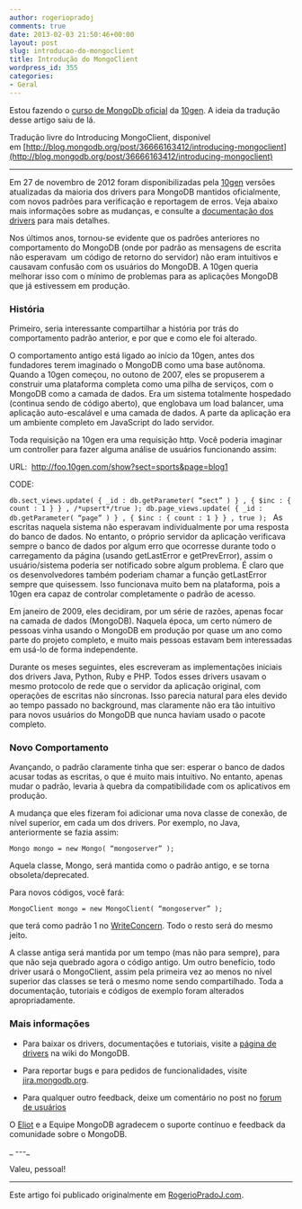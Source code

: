 ```yaml
---
author: rogeriopradoj
comments: true
date: 2013-02-03 21:50:46+00:00
layout: post
slug: introducao-do-mongoclient
title: Introdução do MongoClient
wordpress_id: 355
categories:
- Geral
---
```


Estou fazendo o [curso de MongoDb oficial](https://education.10gen.com/courses/10gen/M101P/2013_Spring/about) da [10gen](http://www.10gen.com/). A ideia da tradução desse artigo saiu de lá.

Tradução livre do Introducing MongoClient, disponível em [http://blog.mongodb.org/post/36666163412/introducing-mongoclient](http://blog.mongodb.org/post/36666163412/introducing-mongoclient)

---

Em 27 de novembro de 2012 foram disponibilizadas pela [10gen](http://www.10gen.com/) versões atualizadas da maioria dos drivers para MongoDB mantidos oficialmente, com novos padrões para verificação e reportagem de erros. Veja abaixo mais informações sobre as mudanças, e consulte a [documentação dos drivers](http://www.mongodb.org/display/DOCS/Drivers) para mais detalhes.

Nos últimos anos, tornou-se evidente que os padrões anteriores no comportamento do MongoDB (onde por padrão as mensagens de escrita não esperavam  um código de retorno do servidor) não eram intuitivos e causavam confusão com os usuários do MongoDB. A 10gen queria melhorar isso com o mínimo de problemas para as aplicações MongoDB que já estivessem em produção.


### História


Primeiro, seria interessante compartilhar a história por trás do comportamento padrão anterior, e por que e como ele foi alterado.

O comportamento antigo está ligado ao início da 10gen, antes dos fundadores terem imaginado o MongoDB como uma base autônoma. Quando a 10gen começou, no outono de 2007, eles se propuserem a construir uma plataforma completa como uma pilha de serviços, com o MongoDB como a camada de dados. Era um sistema totalmente hospedado (continua sendo de código aberto), que englobava um load balancer, uma aplicação auto-escalável e uma camada de dados. A parte da aplicação era um ambiente completo em JavaScript do lado servidor.

Toda requisição na 10gen era uma requisição http. Você poderia imaginar um controller para fazer alguma análise de usuários funcionando assim:

URL:  http://foo.10gen.com/show?sect=sports&page=blog1

CODE:

`db.sect_views.update(
{ _id : db.getParameter( “sect” ) } ,
{ $inc : { count : 1 } } , /*upsert*/true );
db.page_views.update(
{ _id : db.getParameter( “page” ) } ,
{ $inc : { count : 1 } } , true );
`
As escritas naquela sistema não esperavam individualmente por uma resposta do banco de dados. No entanto, o próprio servidor da aplicação verificava sempre o banco de dados por algum erro que ocorresse durante todo o carregamento da página (usando getLastError e getPrevError), assim o usuário/sistema poderia ser notificado sobre algum problema. É claro que os desenvolvedores também poderiam chamar a função getLastError sempre que quisessem. Isso funcionava muito bem na plataforma, pois a 10gen era capaz de controlar completamente o padrão de acesso.

Em janeiro de 2009, eles decidiram, por um série de razões, apenas focar na camada de dados (MongoDB). Naquela época, um certo número de pessoas vinha usando o MongoDB em produção por quase um ano como parte do projeto completo, e muito mais pessoas estavam bem interessadas em usá-lo de forma independente.

Durante os meses seguintes, eles escreveram as implementações iniciais dos drivers Java, Python, Ruby e PHP. Todos esses drivers usavam o mesmo protocolo de rede que o servidor da aplicação original, com operações de escritas não síncronas. Isso parecia natural para eles devido ao tempo passado no background, mas claramente não era tão intuitivo para novos usuários do MongoDB que nunca haviam usado o pacote completo.


### Novo Comportamento


Avançando, o padrão claramente tinha que ser: esperar o banco de dados acusar todas as escritas, o que é muito mais intuitivo. No entanto, apenas mudar o padrão, levaria à quebra da compatibilidade com os aplicativos em produção.

A mudança que eles fizeram foi adicionar uma nova classe de conexão, de nível superior, em cada um dos drivers. Por exemplo, no Java, anteriormente se fazia assim:

`Mongo mongo = new Mongo( “mongoserver” );`

Aquela classe, Mongo, será mantida como o padrão antigo, e se torna obsoleta/deprecated.

Para novos códigos, você fará:

`MongoClient mongo = new MongoClient( “mongoserver” );`

que terá como padrão 1 no [WriteConcern](http://api.mongodb.org/java/current/com/mongodb/WriteConcern.html). Todo o resto será do mesmo jeito.

A classe antiga será mantida por um tempo (mas não para sempre), para que não seja quebrado agora o código antigo. Um outro benefício, todo driver usará o MongoClient, assim pela primeira vez ao menos no nível superior das classes se terá o mesmo nome sendo compartilhado. Toda a documentação, tutoriais e códigos de exemplo foram alterados apropriadamente.


### Mais informações





	
  * Para baixar os drivers, documentações e tutoriais, visite a [página de drivers](http://www.mongodb.org/display/DOCS/Drivers) na wiki do MongoDB.

	
  * Para reportar bugs e para pedidos de funcionalidades, visite [jira.mongodb.org](https://jira.mongodb.org/).

	
  * Para qualquer outro feedback, deixe um comentário no post no [forum de usuários](https://groups.google.com/group/mongodb-user)


O [Eliot](https://twitter.com/eliothorowitz) e a Equipe MongoDB agradecem o suporte contínuo e feedback da comunidade sobre o MongoDB.

_ ---_

Valeu, pessoal!



---

Este artigo foi publicado originalmente em [RogerioPradoJ.com](http://rogeriopradoj.com).

